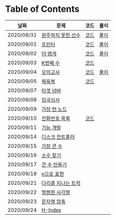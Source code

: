 # Table of Contents

| 날짜 | 문제 | 코드 | 풀이 |
| --- | --- | --- | --- |
| 2020/08/31 | [완주하지 못한 선수](https://programmers.co.kr/learn/courses/30/lessons/42576) | [코드](0831_42576.py) | [풀이](0831_42576.md) |
| 2020/09/01 | [프린터](https://programmers.co.kr/learn/courses/30/lessons/42587) | [코드](0901_42587.py) | [풀이](0901_42587.md) |
| 2020/09/02 | [더 맵게](https://programmers.co.kr/learn/courses/30/lessons/42626) | [코드](0902_42626.py) | [풀이](0902_42626.md) |
| 2020/09/03 | [K번째 수](https://programmers.co.kr/learn/courses/30/lessons/42748) | [코드](0903_42748.py) | |
| 2020/09/04 | [모의고사](https://programmers.co.kr/learn/courses/30/lessons/42840) | [코드](0904_42840.py) | [풀이](0904_42840.md) |
| 2020/09/05 | [체육복](https://programmers.co.kr/learn/courses/30/lessons/42862) | [코드](0905_42862.py) |  |
| 2020/09/07 | [타겟 넘버](https://programmers.co.kr/learn/courses/30/lessons/43165) |  |  |
| 2020/09/08 | [입국심사](https://programmers.co.kr/learn/courses/30/lessons/43238) |  |  |
| 2020/09/09 | [가장 먼 노드](https://programmers.co.kr/learn/courses/30/lessons/49189) |  |  |
| 2020/09/10 | [전화번호 목록](https://programmers.co.kr/learn/courses/30/lessons/42577) | [코드](0910_42577.py) |  |
| 2020/09/11 | [기능 개발](https://programmers.co.kr/learn/courses/30/lessons/42586) |  |  |
| 2020/09/14 | [디스크 컨트롤러](https://programmers.co.kr/learn/courses/30/lessons/42627) |  |  |
| 2020/09/15 | [가장 큰 수](https://programmers.co.kr/learn/courses/30/lessons/42746) |  |  |
| 2020/09/16 | [소수 찾기](https://programmers.co.kr/learn/courses/30/lessons/42839) |  |  |
| 2020/09/17 | [큰 수 만들기](https://programmers.co.kr/learn/courses/30/lessons/42883) |  |  |
| 2020/09/18 | [n으로 표현](https://programmers.co.kr/learn/courses/30/lessons/42895) |  |  |
| 2020/09/21 | [다리를 지나는 트럭](https://programmers.co.kr/learn/courses/30/lessons/42583) |  |  |
| 2020/09/22 | [멀쩡한 사각형](https://programmers.co.kr/learn/courses/30/lessons/62048) |  |  |
| 2020/09/23 | [문자열 압축](https://programmers.co.kr/learn/courses/30/lessons/60057) |  |  |
| 2020/09/24 | [H-Index](https://programmers.co.kr/learn/courses/30/lessons/42747) |  |  |